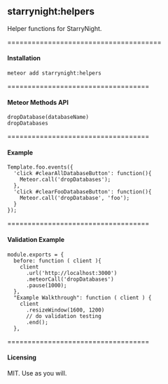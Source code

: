 ## starrynight:helpers

Helper functions for StarryNight.  


======================================
#### Installation  

````
meteor add starrynight:helpers
````


===================================
#### Meteor Methods API  

````
dropDatabase(databaseName)
dropDatabases
````

===================================
#### Example  

````
Template.foo.events({
  'click #clearAllDatabaseButton': function(){
    Meteor.call('dropDatabases');
  },
  'click #clearFooDatabaseButton': function(){
    Meteor.call('dropDatabase', 'foo');
  }
});
````

===================================
#### Validation Example

````  
module.exports = {
  before: function ( client ){
    client
      .url('http://localhost:3000')
      .meteorCall('dropDatabases')
      .pause(1000);
  },
  "Example Walkthrough": function ( client ) {
    client
      .resizeWindow(1600, 1200)
      // do validation testing
      .end();
  },
````

===================================
#### Licensing

MIT.  Use as you will.
